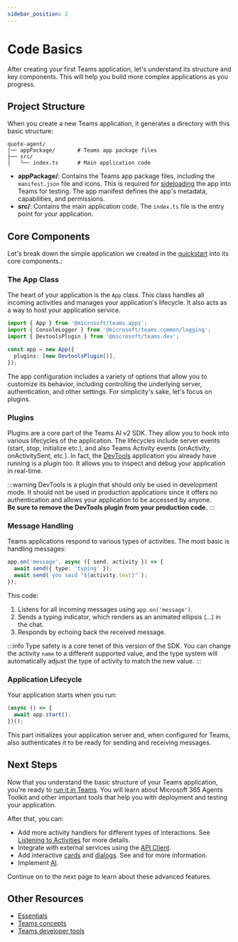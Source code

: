 ```yaml
---
sidebar_position: 2
---
```


# Code Basics

After creating your first Teams application, let's understand its structure and key components. This will help you build more complex applications as you progress.

## Project Structure

When you create a new Teams application, it generates a directory with this basic structure:


```
quote-agent/
|── appPackage/       # Teams app package files
├── src/
│   └── index.ts      # Main application code
```

- **appPackage/**: Contains the Teams app package files, including the `manifest.json` file and icons. This is required for [sideloading](https://learn.microsoft.com/en-us/microsoftteams/platform/concepts/deploy-and-publish/apps-upload) the app into Teams for testing. The app manifest defines the app's metadata, capabilities, and permissions.
- **src/**: Contains the main application code. The `index.ts` file is the entry point for your application.

## Core Components

Let's break down the simple application we created in the [quickstart](quickstart) into its core components.:

### The App Class

The heart of your application is the `App` class. This class handles all incoming activities and manages your application's lifecycle. It also acts as a way to host your application service.


```typescript title="src/index.ts"
import { App } from '@microsoft/teams.apps';
import { ConsoleLogger } from '@microsoft/teams.common/logging';
import { DevtoolsPlugin } from '@microsoft/teams.dev';

const app = new App({
  plugins: [new DevtoolsPlugin()],
});
```


The app configuration includes a variety of options that allow you to customize its behavior, including controlling the underlying server, authentication, and other settings. For simplicity's sake, let's focus on plugins.

### Plugins

Plugins are a core part of the Teams AI v2 SDK. They allow you to hook into various lifecycles of the application. The lifecycles include server events (start, stop, initialize etc.), and also Teams Activity events (onActivity, onActivitySent, etc.). In fact, the [DevTools](/developer-tools/devtools) application you already have running is a plugin too. It allows you to inspect and debug your application in real-time.

:::warning
DevTools is a plugin that should only be used in development mode. It should not be used in production applications since it offers no authentication and allows your application to be accessed by anyone.\
**Be sure to remove the DevTools plugin from your production code.**
:::

### Message Handling

Teams applications respond to various types of activities. The most basic is handling messages:


```typescript title="src/index.ts"
app.on('message', async ({ send, activity }) => {
  await send({ type: 'typing' });
  await send(`you said "${activity.text}"`);
});
```


This code:

1. Listens for all incoming messages using `app.on('message')`.
2. Sends a typing indicator, which renders as an animated ellipsis (…) in the chat.
3. Responds by echoing back the received message.

:::info
Type safety is a core tenet of this version of the SDK. You can change the activity `name` to a different supported value, and the type system will automatically adjust the type of activity to match the new value.
:::

### Application Lifecycle

Your application starts when you run:


```typescript title="src/index.ts"
(async () => {
  await app.start();
})();
```


This part initializes your application server and, when configured for Teams, also authenticates it to be ready for sending and receiving messages.

## Next Steps

Now that you understand the basic structure of your Teams application, you're ready to [run it in Teams](running-in-teams). You will learn about Microsoft 365 Agents Toolkit and other important tools that help you with deployment and testing your application.

After that, you can:

- Add more activity handlers for different types of interactions. See [Listening to Activities](../essentials/on-activity) for more details.
- Integrate with external services using the [API Client](../essentials/api).
- Add interactive [cards](../in-depth-guides/adaptive-cards) and [dialogs](../in-depth-guides/dialogs). See and for more information.
- Implement [AI](../in-depth-guides/ai).

Continue on to the next page to learn about these advanced features.

## Other Resources

- [Essentials](../essentials)
- [Teams concepts](/teams)
- [Teams developer tools](/developer-tools)

